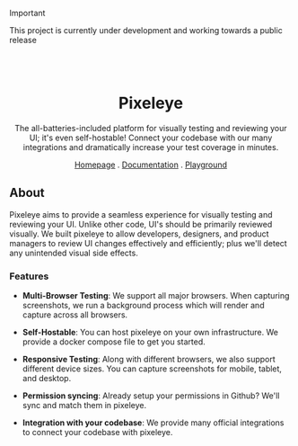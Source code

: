 > [!Important]
> This project is currently under development and working towards a public release

<div align="center">
<br />
<!-- PROJECT LOGO -->
<br />
<h1>Pixeleye</h1>
<p>The all-batteries-included platform for visually testing and reviewing your UI; it's even self-hostable! Connect your codebase with our many integrations and dramatically increase your test coverage in minutes.</p>  
</p>
<div align="center">
  <a href="https://pixeleye.io/home">Homepage</a>
  .
  <a href="https://pixeleye.io/docs">Documentation</a>
  .
  <a href="https://pixeleye.io/playground">Playground</a>
</div>
</div>

## About

Pixeleye aims to provide a seamless experience for visually testing and reviewing your UI. Unlike other code, UI's should be primarily reviewed visually. We built pixeleye to allow developers, designers, and product managers to review UI changes effectively and efficiently; plus we'll detect any unintended visual side effects.

### Features

- **Multi-Browser Testing**: We support all major browsers. When capturing screenshots, we run a background process which will render and capture across all browsers.

- **Self-Hostable**: You can host pixeleye on your own infrastructure. We provide a docker compose file to get you started.

- **Responsive Testing**: Along with different browsers, we also support different device sizes. You can capture screenshots for mobile, tablet, and desktop.

- **Permission syncing**: Already setup your permissions in Github? We'll sync and match them in pixeleye.

- **Integration with your codebase**: We provide many official integrations to connect your codebase with pixeleye.
